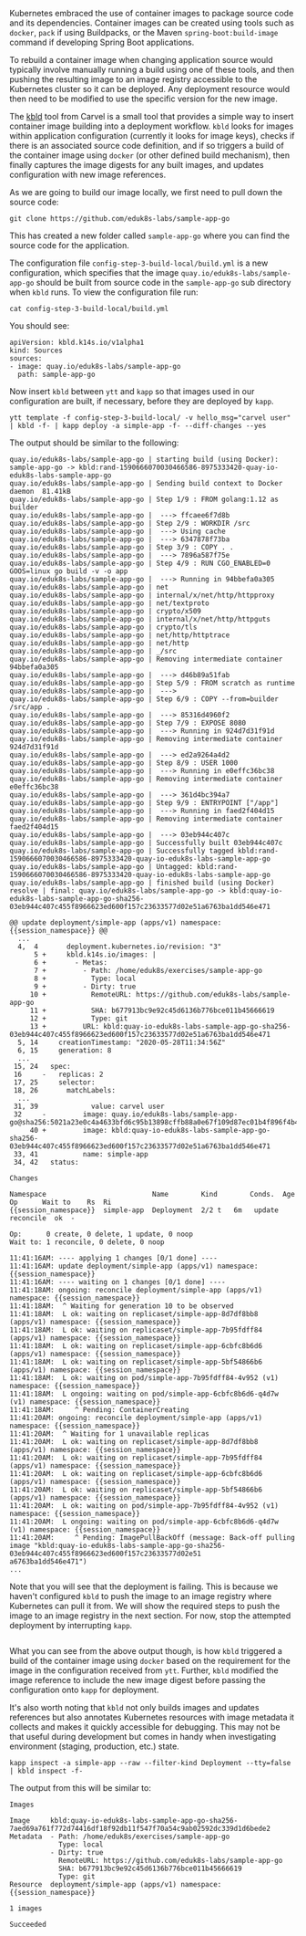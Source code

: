 Kubernetes embraced the use of container images to package source code and its dependencies. Container images can be created using tools such as `docker`, `pack` if using Buildpacks, or the Maven `spring-boot:build-image` command if developing Spring Boot applications.

To rebuild a container image when changing application source would typically involve manually running a build using one of these tools, and then pushing the resulting image to an image registry accessible to the Kubernetes cluster so it can be deployed. Any deployment resource would then need to be modified to use the specific version for the new image.

The [kbld](https://get-kbld.io/) tool from Carvel is a small tool that provides a simple way to insert container image building into a deployment workflow. `kbld` looks for images within application configuration (currently it looks for image keys), checks if there is an associated source code definition, and if so triggers a build of the container image using `docker` (or other defined build mechanism), then finally captures the image digests for any built images, and updates configuration with new image references.

As we are going to build our image locally, we first need to pull down the source code:

```execute
git clone https://github.com/eduk8s-labs/sample-app-go
```

This has created a new folder called `sample-app-go` where you can find the source code for the application.

The configuration file `config-step-3-build-local/build.yml` is a new configuration, which specifies that the image `quay.io/eduk8s-labs/sample-app-go` should be built from source code in the `sample-app-go` sub directory when `kbld` runs. To view the configuration file run:

```execute
cat config-step-3-build-local/build.yml
```

You should see:

```
apiVersion: kbld.k14s.io/v1alpha1
kind: Sources
sources:
- image: quay.io/eduk8s-labs/sample-app-go
  path: sample-app-go
```

Now insert `kbld` between `ytt` and `kapp` so that images used in our configuration are built, if necessary, before they are deployed by `kapp`.

```execute-1
ytt template -f config-step-3-build-local/ -v hello_msg="carvel user" | kbld -f- | kapp deploy -a simple-app -f- --diff-changes --yes
```

The output should be similar to the following:

```
quay.io/eduk8s-labs/sample-app-go | starting build (using Docker): sample-app-go -> kbld:rand-1590666070030466586-8975333420-quay-io-eduk8s-labs-sample-app-go
quay.io/eduk8s-labs/sample-app-go | Sending build context to Docker daemon  81.41kB
quay.io/eduk8s-labs/sample-app-go | Step 1/9 : FROM golang:1.12 as builder
quay.io/eduk8s-labs/sample-app-go |  ---> ffcaee6f7d8b
quay.io/eduk8s-labs/sample-app-go | Step 2/9 : WORKDIR /src
quay.io/eduk8s-labs/sample-app-go |  ---> Using cache
quay.io/eduk8s-labs/sample-app-go |  ---> 6347878f73ba
quay.io/eduk8s-labs/sample-app-go | Step 3/9 : COPY . .
quay.io/eduk8s-labs/sample-app-go |  ---> 7896a587f75e
quay.io/eduk8s-labs/sample-app-go | Step 4/9 : RUN CGO_ENABLED=0 GOOS=linux go build -v -o app
quay.io/eduk8s-labs/sample-app-go |  ---> Running in 94bbefa0a305
quay.io/eduk8s-labs/sample-app-go | net
quay.io/eduk8s-labs/sample-app-go | internal/x/net/http/httpproxy
quay.io/eduk8s-labs/sample-app-go | net/textproto
quay.io/eduk8s-labs/sample-app-go | crypto/x509
quay.io/eduk8s-labs/sample-app-go | internal/x/net/http/httpguts
quay.io/eduk8s-labs/sample-app-go | crypto/tls
quay.io/eduk8s-labs/sample-app-go | net/http/httptrace
quay.io/eduk8s-labs/sample-app-go | net/http
quay.io/eduk8s-labs/sample-app-go | _/src
quay.io/eduk8s-labs/sample-app-go | Removing intermediate container 94bbefa0a305
quay.io/eduk8s-labs/sample-app-go |  ---> d46b89a51fab
quay.io/eduk8s-labs/sample-app-go | Step 5/9 : FROM scratch as runtime
quay.io/eduk8s-labs/sample-app-go |  --->
quay.io/eduk8s-labs/sample-app-go | Step 6/9 : COPY --from=builder /src/app .
quay.io/eduk8s-labs/sample-app-go |  ---> 85316d4960f2
quay.io/eduk8s-labs/sample-app-go | Step 7/9 : EXPOSE 8080
quay.io/eduk8s-labs/sample-app-go |  ---> Running in 924d7d31f91d
quay.io/eduk8s-labs/sample-app-go | Removing intermediate container 924d7d31f91d
quay.io/eduk8s-labs/sample-app-go |  ---> ed2a9264a4d2
quay.io/eduk8s-labs/sample-app-go | Step 8/9 : USER 1000
quay.io/eduk8s-labs/sample-app-go |  ---> Running in e0effc36bc38
quay.io/eduk8s-labs/sample-app-go | Removing intermediate container e0effc36bc38
quay.io/eduk8s-labs/sample-app-go |  ---> 361d4bc394a7
quay.io/eduk8s-labs/sample-app-go | Step 9/9 : ENTRYPOINT ["/app"]
quay.io/eduk8s-labs/sample-app-go |  ---> Running in faed2f404d15
quay.io/eduk8s-labs/sample-app-go | Removing intermediate container faed2f404d15
quay.io/eduk8s-labs/sample-app-go |  ---> 03eb944c407c
quay.io/eduk8s-labs/sample-app-go | Successfully built 03eb944c407c
quay.io/eduk8s-labs/sample-app-go | Successfully tagged kbld:rand-1590666070030466586-8975333420-quay-io-eduk8s-labs-sample-app-go
quay.io/eduk8s-labs/sample-app-go | Untagged: kbld:rand-1590666070030466586-8975333420-quay-io-eduk8s-labs-sample-app-go
quay.io/eduk8s-labs/sample-app-go | finished build (using Docker)
resolve | final: quay.io/eduk8s-labs/sample-app-go -> kbld:quay-io-eduk8s-labs-sample-app-go-sha256-03eb944c407c455f8966623ed600f157c23633577d02e51a6763ba1dd546e471

@@ update deployment/simple-app (apps/v1) namespace: {{session_namespace}} @@
  ...
  4,  4       deployment.kubernetes.io/revision: "3"
      5 +     kbld.k14s.io/images: |
      6 +       - Metas:
      7 +         - Path: /home/eduk8s/exercises/sample-app-go
      8 +           Type: local
      9 +         - Dirty: true
     10 +           RemoteURL: https://github.com/eduk8s-labs/sample-app-go
     11 +           SHA: b677913bc9e92c45d6136b776bce011b45666619
     12 +           Type: git
     13 +         URL: kbld:quay-io-eduk8s-labs-sample-app-go-sha256-03eb944c407c455f8966623ed600f157c23633577d02e51a6763ba1dd546e471
  5, 14     creationTimestamp: "2020-05-28T11:34:56Z"
  6, 15     generation: 8
  ...
 15, 24   spec:
 16     -   replicas: 2
 17, 25     selector:
 18, 26       matchLabels:
  ...
 31, 39             value: carvel user
 32     -         image: quay.io/eduk8s-labs/sample-app-go@sha256:5021a23e0c4a4633bfd6c95b13898cffb88a0e67f109d87ec01b4f896f4b4296
     40 +         image: kbld:quay-io-eduk8s-labs-sample-app-go-sha256-03eb944c407c455f8966623ed600f157c23633577d02e51a6763ba1dd546e471
 33, 41           name: simple-app
 34, 42   status:

Changes

Namespace                          Name        Kind        Conds.  Age  Op      Wait to    Rs  Ri
{{session_namespace}}  simple-app  Deployment  2/2 t   6m   update  reconcile  ok  -

Op:      0 create, 0 delete, 1 update, 0 noop
Wait to: 1 reconcile, 0 delete, 0 noop

11:41:16AM: ---- applying 1 changes [0/1 done] ----
11:41:16AM: update deployment/simple-app (apps/v1) namespace: {{session_namespace}}
11:41:16AM: ---- waiting on 1 changes [0/1 done] ----
11:41:18AM: ongoing: reconcile deployment/simple-app (apps/v1) namespace: {{session_namespace}}
11:41:18AM:  ^ Waiting for generation 10 to be observed
11:41:18AM:  L ok: waiting on replicaset/simple-app-8d7df8bb8 (apps/v1) namespace: {{session_namespace}}
11:41:18AM:  L ok: waiting on replicaset/simple-app-7b95fdff84 (apps/v1) namespace: {{session_namespace}}
11:41:18AM:  L ok: waiting on replicaset/simple-app-6cbfc8b6d6 (apps/v1) namespace: {{session_namespace}}
11:41:18AM:  L ok: waiting on replicaset/simple-app-5bf54866b6 (apps/v1) namespace: {{session_namespace}}
11:41:18AM:  L ok: waiting on pod/simple-app-7b95fdff84-4v952 (v1) namespace: {{session_namespace}}
11:41:18AM:  L ongoing: waiting on pod/simple-app-6cbfc8b6d6-q4d7w (v1) namespace: {{session_namespace}}
11:41:18AM:     ^ Pending: ContainerCreating
11:41:20AM: ongoing: reconcile deployment/simple-app (apps/v1) namespace: {{session_namespace}}
11:41:20AM:  ^ Waiting for 1 unavailable replicas
11:41:20AM:  L ok: waiting on replicaset/simple-app-8d7df8bb8 (apps/v1) namespace: {{session_namespace}}
11:41:20AM:  L ok: waiting on replicaset/simple-app-7b95fdff84 (apps/v1) namespace: {{session_namespace}}
11:41:20AM:  L ok: waiting on replicaset/simple-app-6cbfc8b6d6 (apps/v1) namespace: {{session_namespace}}
11:41:20AM:  L ok: waiting on replicaset/simple-app-5bf54866b6 (apps/v1) namespace: {{session_namespace}}
11:41:20AM:  L ok: waiting on pod/simple-app-7b95fdff84-4v952 (v1) namespace: {{session_namespace}}
11:41:20AM:  L ongoing: waiting on pod/simple-app-6cbfc8b6d6-q4d7w (v1) namespace: {{session_namespace}}
11:41:20AM:     ^ Pending: ImagePullBackOff (message: Back-off pulling image "kbld:quay-io-eduk8s-labs-sample-app-go-sha256-03eb944c407c455f8966623ed600f157c23633577d02e51
a6763ba1dd546e471")
...
```

Note that you will see that the deployment is failing. This is because we haven't configured `kbld` to push the image to an image registry where Kubernetes can pull it from. We will show the required steps to push the image to an image registry in the next section. For now, stop the attempted deployment by interrupting `kapp`.

```terminal:interrupt
```

What you can see from the above output though, is how `kbld` triggered a build of the container image using `docker` based on the requirement for the image in the configuration received from `ytt`. Further, `kbld` modified the image reference to include the new image digest before passing the configuration onto `kapp` for deployment.

It's also worth noting that `kbld` not only builds images and updates references but also annotates Kubernetes resources with image metadata it collects and makes it quickly accessible for debugging. This may not be that useful during development but comes in handy when investigating environment (staging, production, etc.) state.

```execute-1
kapp inspect -a simple-app --raw --filter-kind Deployment --tty=false | kbld inspect -f-
```

The output from this will be similar to:

```
Images

Image     kbld:quay-io-eduk8s-labs-sample-app-go-sha256-7aed69a761f772d74416df18f92db11f547f70a54c9ab02592dc339d1d6bede2
Metadata  - Path: /home/eduk8s/exercises/sample-app-go
            Type: local
          - Dirty: true
            RemoteURL: https://github.com/eduk8s-labs/sample-app-go
            SHA: b677913bc9e92c45d6136b776bce011b45666619
            Type: git
Resource  deployment/simple-app (apps/v1) namespace: {{session_namespace}}

1 images

Succeeded
```
